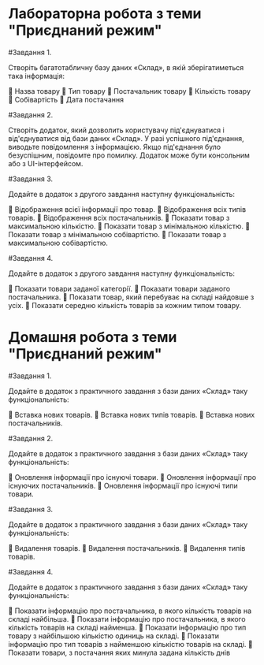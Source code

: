 # Лабораторна робота з теми "Приєднаний режим"

#Завдання 1.

Створіть багатотабличну базу даних «Склад», в якій 
зберігатиметься така інформація:

 Назва товару
 Тип товару
 Постачальник товару
 Кількість товару
 Собівартість
 Дата постачання

#Завдання 2.

Створіть додаток, який дозволить користувачу під'єднуватися і 
від'єднуватися від бази даних «Склад». У разі успішного 
під'єднання, виводьте повідомлення з інформацією. Якщо 
під'єднання було безуспішним, повідомте про помилку. Додаток 
може бути консольним або з UI-інтерфейсом.

#Завдання 3.

Додайте в додаток з другого завдання наступну 
функціональність:

 Відображення всієї інформації про товар.
 Відображення всіх типів товарів.
 Відображення всіх постачальників.
 Показати товар з максимальною кількістю.
 Показати товар з мінімальною кількістю.
 Показати товар з мінімальною собівартістю.
 Показати товар з максимальною собівартістю.

#Завдання 4.

Додайте в додаток з другого завдання наступну 
функціональність:

 Показати товари заданої категорії.
 Показати товари заданого постачальника.
 Показати товар, який перебуває на складі найдовше з усіх.
 Показати середню кількість товарів за кожним типом 
товару.


# Домашня робота з теми "Приєднаний режим"

#Завдання 1.

Додайте в додаток з практичного завдання з бази даних «Склад» 
таку функціональність:

 Вставка нових товарів.
 Вставка нових типів товарів.
 Вставка нових постачальників.

#Завдання 2.

Додайте в додаток з практичного завдання з бази даних «Склад» 
таку функціональність:

 Оновлення інформації про існуючі товари.
 Оновлення інформації про існуючих постачальників.
 Оновлення інформації про існуючі типи товари.

#Завдання 3.

Додайте в додаток з практичного завдання з бази даних «Склад» 
таку функціональність:

 Видалення товарів.
 Видалення постачальників.
 Видалення типів товарів.

#Завдання 4.

Додайте в додаток з практичного завдання з бази даних «Склад» 
таку функціональність:

 Показати інформацію про постачальника, в якого кількість 
товарів на складі найбільша.
 Показати інформацію про постачальника, в якого кількість 
товарів на складі найменша.
 Показати інформацію про тип товару з найбільшою 
кількістю одиниць на складі.
 Показати інформацію про тип товарів з найменшою
кількістю товарів на складі.
 Показати товари, з постачання яких минула задана кількість 
днів
